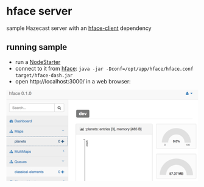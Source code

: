 # hface server

sample Hazecast server with an [hface-client](https://github.com/tolitius/hface) dependency

## running sample

* run a [NodeStarter](src/main/java/org/hface/NodeStarter.java)
* connect to it from [hface](https://github.com/tolitius/hface): `java -jar -Dconf=/opt/app/hface/hface.conf target/hface-dash.jar`
* open http://localhost:3000/ in a web browser:

![hface server](doc/img/hface-server-test.png)
